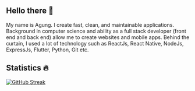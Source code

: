 ## Hello there 👋

My name is Agung. I create fast, clean, and maintainable applications. Background in computer science and ability as a full stack developer (front end and back end) allow me to create websites and mobile apps. Behind the curtain, I used a lot of technology such as ReactJs, React Native, NodeJs, ExpressJs, Flutter, Python, Git etc.

## Statistics 🔥

[![GitHub Streak](https://github-readme-streak-stats.herokuapp.com?user=anan474)](https://git.io/streak-stats)
